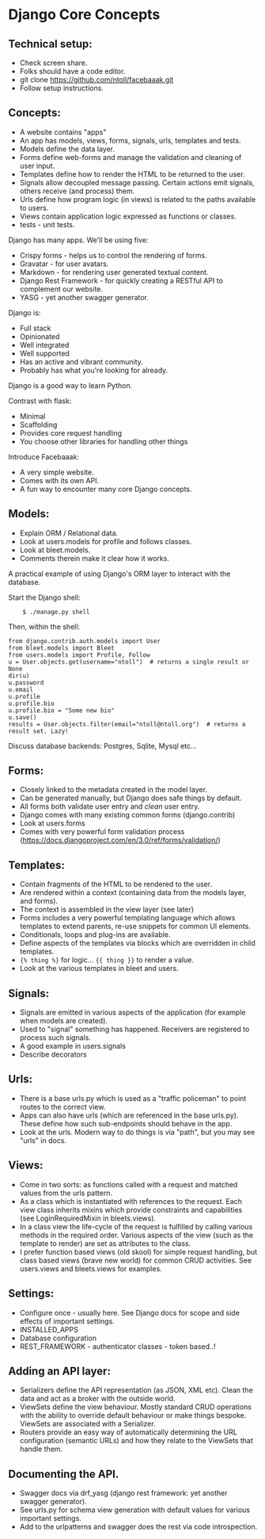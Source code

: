 # Django Core Concepts

## Technical setup:

* Check screen share.
* Folks should have a code editor.
* git clone https://github.com/ntoll/facebaaak.git
* Follow setup instructions.

## Concepts:

* A website contains "apps"
* An app has models, views, forms, signals, urls, templates and tests.
* Models define the data layer.
* Forms define web-forms and manage the validation and cleaning of user input.
* Templates define how to render the HTML to be returned to the user.
* Signals allow decoupled message passing. Certain actions emit signals, others receive (and process) them.
* Urls define how program logic (in views) is related to the paths available to users.
* Views contain application logic expressed as functions or classes.
* tests - unit tests.

Django has many apps. We'll be using five:

* Crispy forms - helps us to control the rendering of forms.
* Gravatar - for user avatars.
* Markdown - for rendering user generated textual content.
* Django Rest Framework - for quickly creating a RESTful API to complement our website.
* YASG - yet another swagger generator.

Django is:
    
* Full stack
* Opinionated
* Well integrated
* Well supported
* Has an active and vibrant community.
* Probably has what you're looking for already.

Django is a good way to learn Python.

Contrast with flask:

* Minimal
* Scaffolding
* Provides core request handling
* You choose other libraries for handling other things

Introduce Facebaaak:

* A very simple website.
* Comes with its own API.
* A fun way to encounter many core Django concepts.


## Models:

* Explain ORM / Relational data.
* Look at users.models for profile and follows classes.
* Look at bleet.models.
* Comments therein make it clear how it works.

A practical example of using Django's ORM layer to interact with the database.

Start the Django shell:

```
    $ ./manage.py shell
```

Then, within the shell:

```
from django.contrib.auth.models import User
from bleet.models import Bleet
from users.models import Profile, Follow
u = User.objects.get(username="ntoll")  # returns a single result or None
dir(u)
u.password
u.email
u.profile
u.profile.bio
u.profile.bio = "Some new bio"
u.save()
results = User.objects.filter(email="ntoll@ntoll.org")  # returns a result set. Lazy!
```

Discuss database backends: Postgres, Sqlite, Mysql etc...

## Forms:

* Closely linked to the metadata created in the model layer.
* Can be generated manually, but Django does safe things by default.
* All forms both validate user entry and *clean* user entry.
* Django comes with many existing common forms (django.contrib)
* Look at users.forms
* Comes with very powerful form validation process (https://docs.djangoproject.com/en/3.0/ref/forms/validation/)


## Templates:

* Contain fragments of the HTML to be rendered to the user.
* Are rendered within a context (containing data from the models layer, and forms).
* The context is assembled in the view layer (see later)
* Forms includes a very powerful templating language which allows templates to extend parents, re-use snippets for common UI elements.
* Conditionals, loops and plug-ins are available.
* Define aspects of the templates via blocks which are overridden in child templates.
* `{% thing %}` for logic... `{{ thing }}` to render a value.
* Look at the various templates in bleet and users.


## Signals:

* Signals are emitted in various aspects of the application (for example when models are created).
* Used to "signal" something has happened. Receivers are registered to process such signals.
* A good example in users.signals
* Describe decorators

## Urls:

* There is a base urls.py which is used as a "traffic policeman" to point routes to the correct view.
* Apps can also have urls (which are referenced in the base urls.py). These define how such sub-endpoints should behave in the app.
* Look at the urls. Modern way to do things is via "path", but you may see "urls" in docs.

## Views:

* Come in two sorts: as functions called with a request and matched values from the urls pattern.
* As a class which is instantiated with references to the request. Each view class inherits mixins which provide constraints and capabilities (see LoginRequiredMixin in bleets.views).
* In a class view the life-cycle of the request is fulfilled by calling various methods in the required order. Various aspects of the view (such as the template to render) are set as attributes to the class.
* I prefer function based views (old skool) for simple request handling, but class based views (brave new world) for common CRUD activities. See users.views and bleets.views for examples.

## Settings:

* Configure once - usually here. See Django docs for scope and side effects of important settings.
* INSTALLED_APPS
* Database configuration
* REST_FRAMEWORK - authenticator classes - token based..!

## Adding an API layer:

* Serializers define the API representation (as JSON, XML etc). Clean the data and act as a broker with the outside world.
* ViewSets define the view behaviour. Mostly standard CRUD operations with the ability to override default behaviour or make things bespoke. ViewSets are associated with a Serializer.
* Routers provide an easy way of automatically determining the URL configuration (semantic URLs) and how they relate to the ViewSets that handle them.

## Documenting the API.

* Swagger docs via drf_yasg (django rest framework: yet another swagger generator).
* See urls.py for schema view generation with default values for various important settings.
* Add to the urlpatterns and swagger does the rest via code introspection.

